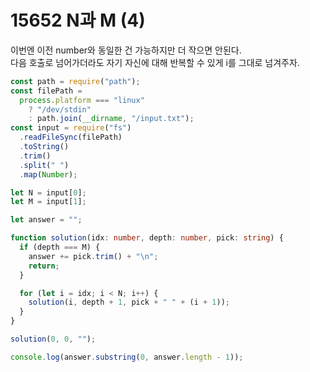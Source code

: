 # 15652 N과 M (4)

이번엔 이전 number와 동일한 건 가능하지만 더 작으면 안된다.  
다음 호출로 넘어가더라도 자기 자신에 대해 반복할 수 있게 i를 그대로 넘겨주자.

```typescript
const path = require("path");
const filePath =
  process.platform === "linux"
    ? "/dev/stdin"
    : path.join(__dirname, "/input.txt");
const input = require("fs")
  .readFileSync(filePath)
  .toString()
  .trim()
  .split(" ")
  .map(Number);

let N = input[0];
let M = input[1];

let answer = "";

function solution(idx: number, depth: number, pick: string) {
  if (depth === M) {
    answer += pick.trim() + "\n";
    return;
  }

  for (let i = idx; i < N; i++) {
    solution(i, depth + 1, pick + " " + (i + 1));
  }
}

solution(0, 0, "");

console.log(answer.substring(0, answer.length - 1));
```
